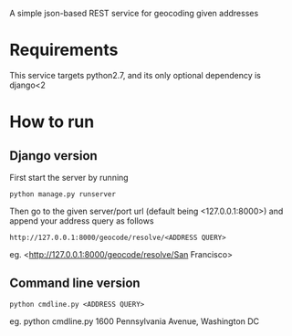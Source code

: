 A simple json-based REST service for geocoding given addresses

# Requirements

This service targets python2.7, and its only optional dependency is django<2

# How to run

## Django version

First start the server by running
```
python manage.py runserver
```
Then go to the given server/port url (default being <127.0.0.1:8000>) and append your address query as follows
```
http://127.0.0.1:8000/geocode/resolve/<ADDRESS QUERY>
```
eg. <http://127.0.0.1:8000/geocode/resolve/San Francisco>

## Command line version

```
python cmdline.py <ADDRESS QUERY>
```
eg. python cmdline.py 1600 Pennsylvania Avenue, Washington DC

